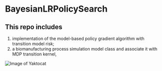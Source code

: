 # BayesianLRPolicySearch

## This repo includes 
1. implementation of the model-based policy gradient algorithm with transition model risk; 
2. a biomanufacturing process simulation model class and associate it with MDP transition kernel,

![Image of Yaktocat](https://octodex.github.com/images/yaktocat.png)
